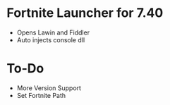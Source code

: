 # Fortnite Launcher for 7.40
- Opens Lawin and Fiddler
- Auto injects console dll
# To-Do
- More Version Support
- Set Fortnite Path
